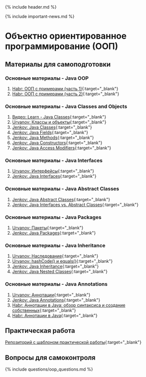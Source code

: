 {% include header.md %}

{% include important-news.md %}

Объектно ориентированное программирование (ООП)
===

Материалы для самоподготовки
---------------------

### Основные материалы - Java OOP
1. [Habr: ООП с примерами (часть 1)](https://habr.com/ru/post/87119){:target="_blank"}
1. [Habr: ООП с примерами (часть 2)](https://habr.com/ru/post/87205){:target="_blank"}

### Основные материалы - Java Classes and Objects
1. [Видео: Learn - Java Classes](https://learn.epam.com/detailsPage?id=3328786f-54ee-4935-8fe8-13b5057f4ee0){:target="_blank"}
1. [Urvanov: Классы и объекты](https://urvanov.ru/2016/03/29/%d0%ba%d0%bb%d0%b0%d1%81%d1%81%d1%8b-%d0%b8-%d0%be%d0%b1%d1%8a%d0%b5%d0%ba%d1%82%d1%8b-%d0%b2-java-8){:target="_blank"}
1. [Jenkov: Java Classes](http://tutorials.jenkov.com/java/classes.html){:target="_blank"}
1. [Jenkov: Java Fields](http://tutorials.jenkov.com/java/fields.html){:target="_blank"}
1. [Jenkov: Java Methods](http://tutorials.jenkov.com/java/methods.html){:target="_blank"}
1. [Jenkov: Java Constructors](http://tutorials.jenkov.com/java/constructors.html){:target="_blank"}
1. [Jenkov: Java Access Modifiers](http://tutorials.jenkov.com/java/access-modifiers.html){:target="_blank"}

### Основные материалы - Java Interfaces
1. [Urvanov: Интерфейсы](https://urvanov.ru/2016/04/06/java-8-%d0%b8%d0%bd%d1%82%d0%b5%d1%80%d1%84%d0%b5%d0%b9%d1%81%d1%8b){:target="_blank"}
1. [Jenkov: Java Interfaces](http://tutorials.jenkov.com/java/interfaces.html){:target="_blank"}

### Основные материалы - Java Abstract Classes
1. [Jenkov: Java Abstract Classes](http://tutorials.jenkov.com/java/abstract-classes.html){:target="_blank"}
1. [Jenkov: Java Interfaces vs. Abstract Classes](http://tutorials.jenkov.com/java/interfaces-vs-abstract-classes.html){:target="_blank"}

### Основные материалы - Java Packages
1. [Urvanov: Пакеты](https://urvanov.ru/2016/03/23/%d0%bf%d0%b0%d0%ba%d0%b5%d1%82%d1%8b-%d0%b2-java-8){:target="_blank"}
1. [Jenkov: Java Packages](http://tutorials.jenkov.com/java/packages.html){:target="_blank"}

### Основные материалы - Java Inheritance
1. [Urvanov: Наследование](https://urvanov.ru/2016/04/08/java-8-%d0%bd%d0%b0%d1%81%d0%bb%d0%b5%d0%b4%d0%be%d0%b2%d0%b0%d0%bd%d0%b8%d0%b5){:target="_blank"}
1. [Urvanov: hashCode() и equals()](https://urvanov.ru/2017/07/29/java-hashcode-%d0%b8-equals){:target="_blank"}
1. [Jenkov: Java Inheritance](http://tutorials.jenkov.com/java/inheritance.html){:target="_blank"}
1. [Jenkov: Java Nested Classes](http://tutorials.jenkov.com/java/nested-classes.html){:target="_blank"}

### Основные материалы - Java Annotations
1. [Urvanov: Аннотации](https://urvanov.ru/2016/03/30/java-8-%d0%b0%d0%bd%d0%bd%d0%be%d1%82%d0%b0%d1%86%d0%b8%d0%b8){:target="_blank"}
1. [Jenkov: Java Annotations](http://tutorials.jenkov.com/java/annotations.html){:target="_blank"}
1. [Habr: Аннотации в Java: обзор синтаксиса и создание собственных](https://habr.com/ru/post/139736){:target="_blank"}
1. [Habr: Аннотации в Java](https://habr.com/ru/company/golovachcourses/blog/217595){:target="_blank"}

Практическая работа
---------------------
[Репозиторий с шаблоном практической работы](https://github.com/java-online-course/java-oop-template){:target="_blank"}

Вопросы для самоконтроля
---------------------
{% include questions/oop_questions.md %}
